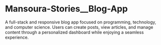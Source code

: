 # Mansoura-Stories__Blog-App
A full-stack and responsive blog app focused on programming, technology, and computer science. Users can create posts, view articles, and manage content through a personalized dashboard while enjoying a seamless experience.
